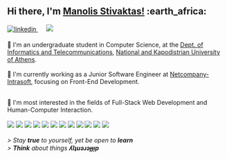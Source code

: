 <h2> Hi there, I'm <a href="https://mansstiv.github.io/">Manolis Stivaktas!</a> :earth_africa:</h2>

<p>
<a href="https://www.linkedin.com/in/mansstiv/" target="_blank">
<img src=https://img.shields.io/badge/linkedin-%231E77B5.svg?&style=for-the-badge&logo=linkedin&logoColor=white alt=linkedin style="margin-bottom: 5px;" />
</a>&nbsp;&nbsp;&nbsp;&nbsp;
<a href="mailto:manolis.stivaktas@gmail.com"><img src="https://img.shields.io/badge/Gmail-D14836?style=for-the-badge&logo=gmail&logoColor=white" /></a>&nbsp;&nbsp;&nbsp;&nbsp;
</p>

<div>
🚀 I'm an undergraduate student in Computer Science, at the <a href="https://www.di.uoa.gr/en" target="_blank">Dept. of Informatics and Telecommunications</a>,     <a href="https://en.uoa.gr/" target="_blank">National and Kapodistrian University of Athens</a>. 
  <br><br>
🔭 I'm currently working as a Junior Software Engineer at <a href="https://www.netcompany-intrasoft.com/" target="_blank"> Netcompany-Intrasoft</a>, focusing on Front-End Development.
    <br><br>
  
🌱 I'm most interested in the fields of Full-Stack Web Development and Human-Computer Interaction.
  <br><br>
    <img src="https://img.shields.io/badge/-TypeScript-05122A?style=flat&logo=typescript"/>
    <img src="https://img.shields.io/badge/-JavaScript-05122A?style=flat&logo=javascript"/>
    <img src="https://img.shields.io/badge/-Angular-05122A?style=flat&logo=angular&logoColor=D9272E"/>
    <img src="https://img.shields.io/badge/-KnockoutJS-05122A?style=flat&logo=knockout"/>
    <img src="https://img.shields.io/badge/-HTML-05122A?style=flat&logo=HTML5"/>
    <img src="https://img.shields.io/badge/-CSS-05122A?style=flat&logo=CSS3&logoColor=1572B6"/>
    <img src="https://img.shields.io/badge/-Python-05122A?style=flat&logo=python"/>
    <img src="https://img.shields.io/badge/-SQL-05122A?style=flat&logo=sql"/>
    <img src="https://img.shields.io/badge/-MySQL-05122A?style=flat-square&logo=mysql" />
    <img src="https://img.shields.io/badge/-Linux-05122A?style=flat&logo=linux"/>
    <img src="https://img.shields.io/badge/-Jira-05122A?style=flat&logo=jira"/>
    <img src="https://img.shields.io/badge/-Git-05122A?style=flat&logo=git"/>
<br><br>
  <i>> Stay <b>true</b> to yourself, yet be open to <b>learn</b></i><br>
  <i>> <b>Think</b> about things <b>ʎlʇuǝɹǝɟɟᴉp</b></i>
  <br>
</div>

<!--   ![Python](https://img.shields.io/badge/-Python-05122A?style=flat&logo=python)&nbsp;
![JavaScript](https://img.shields.io/badge/-JavaScript-05122A?style=flat&logo=javascript)&nbsp;
![Java](https://img.shields.io/badge/-Java-05122A?style=flat&logo=Java&logoColor=FFA518)&nbsp;
![C](https://img.shields.io/badge/-C-05122A?style=flat&logo=C&logoColor=A8B9CC)&nbsp;
![C++](https://img.shields.io/badge/-C++-05122A?style=flat&logo=C%2B%2B&logoColor=00599C)&nbsp;
![R (Statistics)](https://img.shields.io/badge/-R-05122A?style=flat&logo=R&logoColor=276DC3)\
![React](https://img.shields.io/badge/-React-05122A?style=flat&logo=react)&nbsp;
![Node.js](https://img.shields.io/badge/-Node.js-05122A?style=flat&logo=node.js)&nbsp;
![Django](https://img.shields.io/badge/-Django-05122A?style=flat&logo=django&logoColor=092E20)&nbsp;
![Flask](https://img.shields.io/badge/-Flask-05122A?style=flat&logo=flask)&nbsp;
![Bootstrap](https://img.shields.io/badge/-Bootstrap-05122A?style=flat&logo=bootstrap&logoColor=563D7C)\
![HTML](https://img.shields.io/badge/-HTML-05122A?style=flat&logo=HTML5)&nbsp;
![CSS](https://img.shields.io/badge/-CSS-05122A?style=flat&logo=CSS3&logoColor=1572B6)&nbsp;
![Git](https://img.shields.io/badge/-Git-05122A?style=flat&logo=git)&nbsp;
![GitHub](https://img.shields.io/badge/-GitHub-05122A?style=flat&logo=github)&nbsp;
![Markdown](https://img.shields.io/badge/-Markdown-05122A?style=flat&logo=markdown)\
![Visual Studio Code](https://img.shields.io/badge/-Visual%20Studio%20Code-05122A?style=flat&logo=visual-studio-code&logoColor=007ACC)&nbsp;
![RStudio](https://img.shields.io/badge/-RStudio-05122A?style=flat&logo=rstudio)&nbsp;
![Eclipse](https://img.shields.io/badge/-Eclipse-05122A?style=flat&logo=eclipse-ide&logoColor=2C2255)\
![Illustrator](https://img.shields.io/badge/-Illustrator-05122A?style=flat&logo=adobe-illustrator)&nbsp;
![Photoshop](https://img.shields.io/badge/-Photoshop-05122A?style=flat&logo=adobe-photoshop)&nbsp;
![InDesign](https://img.shields.io/badge/-InDesign-05122A?style=flat&logo=adobe-indesign)
 -->
